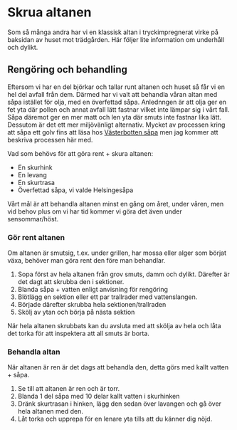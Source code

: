 # Skrua altanen

Som så många andra har vi en klassisk altan i tryckimpregnerat virke på baksidan av huset mot trädgården. Här följer lite information om underhåll och dylikt.

## Rengöring och behandling

Eftersom vi har en del björkar och tallar runt altanen och huset så får vi en hel del avfall från dem. Därmed har vi valt att behandla våran altan med såpa istället för olja, med en överfettad såpa. Anlednngen är att olja ger en fet yta där pollen och annat avfall lätt fastnar vilket inte lämpar sig i vårt fall. Såpa däremot ger en mer matt och len yta där smuts inte fastnar lika lätt. Dessutom är det ett mer miljövänligt alternativ. Mycket av processen kring att såpa ett golv fins att läsa hos [Västerbotten såpa](https://vasterbottenssapa.se/hur-sapar-man-tratrall/) men jag kommer att beskriva processen här med. 

Vad som behövs för att göra rent + skura altanen:
- En skurhink
- En levang
- En skurtrasa
- Överfettad såpa, vi valde Helsingesåpa

Vårt mål är att behandla altanen minst en gång om året, under våren, men vid behov plus om vi har tid kommer vi göra det även under sensommar/höst.

### Gör rent altanen

Om altanen är smutsig, t.ex. under grillen, har mossa eller alger som börjat växa, behöver man göra rent den före man behandlar.

1. Sopa först av hela altanen från grov smuts, damm och dylikt. Därefter är det dagt att skrubba den i sektioner.
1. Blanda såpa + vatten enligt anvisning för rengöring
1. Blötlägg en sektion eller ett par trallrader med vattenslangen.
1. Började därefter skrubba hela sektionen/trallraden 
1. Skölj av ytan och börja på nästa sektion

När hela altanen skrubbats kan du avsluta med att skölja av hela och låta det torka för att inspektera att all smuts är borta.

### Behandla altan

När altanen är ren är det dags att behandla den, detta görs med kallt vatten + såpa.

1. Se till att altanen är ren och är torr.
1. Blanda 1 del såpa med 10 delar kallt vatten i skurhinken
1. Dränk skurtrasan i hinken, lägg den sedan över lavangen och gå över hela altanen med den.
1. Låt torka och upprepa för en lenare yta tills att du känner dig nöjd.